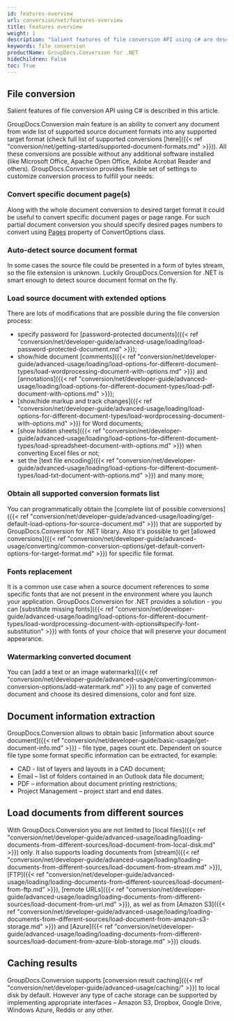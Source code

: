 ```yaml
---
id: features-overview
url: conversion/net/features-overview
title: Features overview
weight: 1
description: "Salient features of file conversion API using c# are described in this article"
keywords: file conversion
productName: GroupDocs.Conversion for .NET
hideChildren: False
toc: True
---
```


## File conversion
Salient features of file conversion API using C# is described in this article.

GroupDocs.Conversion main feature is an ability to convert any document from wide list of supported source document formats into any supported target format (check full list of supported conversions [here]({{< ref "conversion/net/getting-started/supported-document-formats.md" >}})). All these conversions are possible without any additional software installed (like Microsoft Office, Apache Open Office, Adobe Acrobat Reader and others).
GroupDocs.Conversion provides flexible set of settings to customize conversion process to fulfill your needs:

### Convert specific document page(s)

Along with the whole document conversion to desired target format it could be useful to convert specific document pages or page range. For such partial document conversion you should specify desired pages numbers to convert using [Pages](https://reference.groupdocs.com/conversion/net/groupdocs.conversion.options.convert/commonconvertoptions-1/pages) property of ConvertOptions class.

### Auto-detect source document format

In some cases the source file could be presented in a form of bytes stream, so the file extension is unknown.
Luckily GroupDocs.Conversion for .NET is smart enough to detect source document format on the fly.

### Load source document with extended options

There are lots of modifications that are possible during the file conversion process:

- specify password for [password-protected documents]({{< ref "conversion/net/developer-guide/advanced-usage/loading/load-password-protected-document.md" >}});
- show/hide document [comments]({{< ref "conversion/net/developer-guide/advanced-usage/loading/load-options-for-different-document-types/load-wordprocessing-document-with-options.md" >}}) and [annotations]({{< ref "conversion/net/developer-guide/advanced-usage/loading/load-options-for-different-document-types/load-pdf-document-with-options.md" >}});
- [show/hide markup and track changes]({{< ref "conversion/net/developer-guide/advanced-usage/loading/load-options-for-different-document-types/load-wordprocessing-document-with-options.md" >}}) for Word documents;
- [show hidden sheets]({{< ref "conversion/net/developer-guide/advanced-usage/loading/load-options-for-different-document-types/load-spreadsheet-document-with-options.md" >}}) when converting Excel files or not;
- set the [text file encoding]({{< ref "conversion/net/developer-guide/advanced-usage/loading/load-options-for-different-document-types/load-txt-document-with-options.md" >}}) and many more;

### Obtain all supported conversion formats list

You can programmatically obtain the [complete list of possible conversions]({{< ref "conversion/net/developer-guide/advanced-usage/loading/get-default-load-options-for-source-document.md" >}}) that are supported by GroupDocs.Conversion for .NET library.
Also it's possible to get [allowed conversions]({{< ref "conversion/net/developer-guide/advanced-usage/converting/common-conversion-options/get-default-convert-options-for-target-format.md" >}}) for specific file format.

### Fonts replacement

It is a common use case when a source document references to some specific fonts that are not present in the environment where you launch your application. GroupDocs.Conversion for .NET provides a solution - you can [substitute missing fonts]({{< ref "conversion/net/developer-guide/advanced-usage/loading/load-options-for-different-document-types/load-wordprocessing-document-with-options#specify-font-substitution" >}}) with fonts of your choice that will preserve your document appearance.

### Watermarking converted document

You can [add a text or an image watermarks]({{< ref "conversion/net/developer-guide/advanced-usage/converting/common-conversion-options/add-watermark.md" >}}) to any page of converted document and choose its desired dimensions, color and font size.

## Document information extraction

GroupDocs.Conversion allows to obtain basic [information about source document]({{< ref "conversion/net/developer-guide/basic-usage/get-document-info.md" >}}) - file type, pages count etc. Dependent on source file type some format specific information can be extracted, for example:

- CAD - list of layers and layouts in a CAD document;
- Email – list of folders contained in an Outlook data file document;
- PDF – information about document printing restrictions;
- Project Management – project start and end dates.

## Load documents from different sources

With GroupDocs.Conversion you are not limited to [local files]({{< ref "conversion/net/developer-guide/advanced-usage/loading/loading-documents-from-different-sources/load-document-from-local-disk.md" >}}) only. It also supports loading documents from [stream]({{< ref "conversion/net/developer-guide/advanced-usage/loading/loading-documents-from-different-sources/load-document-from-stream.md" >}}), [FTP]({{< ref "conversion/net/developer-guide/advanced-usage/loading/loading-documents-from-different-sources/load-document-from-ftp.md" >}}), [remote URLs]({{< ref "conversion/net/developer-guide/advanced-usage/loading/loading-documents-from-different-sources/load-document-from-url.md" >}}), as wel as from [Amazon S3]({{< ref "conversion/net/developer-guide/advanced-usage/loading/loading-documents-from-different-sources/load-document-from-amazon-s3-storage.md" >}}) and [Azure]({{< ref "conversion/net/developer-guide/advanced-usage/loading/loading-documents-from-different-sources/load-document-from-azure-blob-storage.md" >}}) clouds.

## Caching results

GroupDocs.Conversion supports [conversion result caching]({{< ref "conversion/net/developer-guide/advanced-usage/caching/" >}}) to local disk by default. However any type of cache storage can be supported by implementing appropriate interfaces – Amazon S3, Dropbox, Google Drive, Windows Azure, Reddis or any other.

